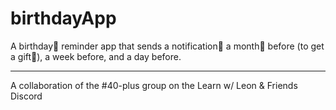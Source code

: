 # birthdayApp
A birthday🎉 reminder app that sends a notification📨 a month📆 before (to get a gift🎁), a week before, and a day before.


***
A collaboration of the #40-plus group on the Learn w/ Leon & Friends Discord
